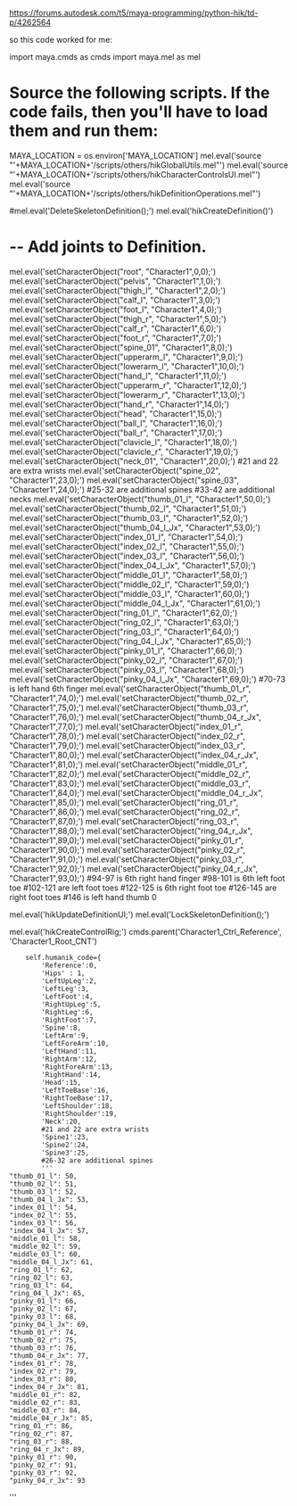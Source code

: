 https://forums.autodesk.com/t5/maya-programming/python-hik/td-p/4262564

so this code worked for me:

import maya.cmds as cmds
import maya.mel as mel
# Source the following scripts. If the code fails, then you'll have to load them and run them:
MAYA_LOCATION = os.environ['MAYA_LOCATION']
mel.eval('source "'+MAYA_LOCATION+'/scripts/others/hikGlobalUtils.mel"')
mel.eval('source "'+MAYA_LOCATION+'/scripts/others/hikCharacterControlsUI.mel"')
mel.eval('source "'+MAYA_LOCATION+'/scripts/others/hikDefinitionOperations.mel"')

#mel.eval('DeleteSkeletonDefinition();')
mel.eval('hikCreateDefinition()')

# -- Add joints to Definition.
mel.eval('setCharacterObject("root", "Character1",0,0);')
mel.eval('setCharacterObject("pelvis", "Character1",1,0);')
mel.eval('setCharacterObject("thigh_l", "Character1",2,0);')
mel.eval('setCharacterObject("calf_l", "Character1",3,0);')
mel.eval('setCharacterObject("foot_l", "Character1",4,0);')
mel.eval('setCharacterObject("thigh_r", "Character1",5,0);')
mel.eval('setCharacterObject("calf_r", "Character1",6,0);')
mel.eval('setCharacterObject("foot_r", "Character1",7,0);')
mel.eval('setCharacterObject("spine_01", "Character1",8,0);')
mel.eval('setCharacterObject("upperarm_l", "Character1",9,0);')
mel.eval('setCharacterObject("lowerarm_l", "Character1",10,0);')
mel.eval('setCharacterObject("hand_l", "Character1",11,0);')
mel.eval('setCharacterObject("upperarm_r", "Character1",12,0);')
mel.eval('setCharacterObject("lowerarm_r", "Character1",13,0);')
mel.eval('setCharacterObject("hand_r", "Character1",14,0);')
mel.eval('setCharacterObject("head", "Character1",15,0);')
mel.eval('setCharacterObject("ball_l", "Character1",16,0);')
mel.eval('setCharacterObject("ball_r", "Character1",17,0);')
mel.eval('setCharacterObject("clavicle_l", "Character1",18,0);')
mel.eval('setCharacterObject("clavicle_r", "Character1",19,0);')
mel.eval('setCharacterObject("neck_01", "Character1",20,0);')
#21 and 22 are extra wrists
mel.eval('setCharacterObject("spine_02", "Character1",23,0);')
mel.eval('setCharacterObject("spine_03", "Character1",24,0);')
#25-32 are additional spines
#33-42 are additional necks
mel.eval('setCharacterObject("thumb_01_l", "Character1",50,0);')
mel.eval('setCharacterObject("thumb_02_l", "Character1",51,0);')
mel.eval('setCharacterObject("thumb_03_l", "Character1",52,0);')
mel.eval('setCharacterObject("thumb_04_l_Jx", "Character1",53,0);')
mel.eval('setCharacterObject("index_01_l", "Character1",54,0);')
mel.eval('setCharacterObject("index_02_l", "Character1",55,0);')
mel.eval('setCharacterObject("index_03_l", "Character1",56,0);')
mel.eval('setCharacterObject("index_04_l_Jx", "Character1",57,0);')
mel.eval('setCharacterObject("middle_01_l", "Character1",58,0);')
mel.eval('setCharacterObject("middle_02_l", "Character1",59,0);')
mel.eval('setCharacterObject("middle_03_l", "Character1",60,0);')
mel.eval('setCharacterObject("middle_04_l_Jx", "Character1",61,0);')
mel.eval('setCharacterObject("ring_01_l", "Character1",62,0);')
mel.eval('setCharacterObject("ring_02_l", "Character1",63,0);')
mel.eval('setCharacterObject("ring_03_l", "Character1",64,0);')
mel.eval('setCharacterObject("ring_04_l_Jx", "Character1",65,0);')
mel.eval('setCharacterObject("pinky_01_l", "Character1",66,0);')
mel.eval('setCharacterObject("pinky_02_l", "Character1",67,0);')
mel.eval('setCharacterObject("pinky_03_l", "Character1",68,0);')
mel.eval('setCharacterObject("pinky_04_l_Jx", "Character1",69,0);')
#70-73 is left hand 6th finger
mel.eval('setCharacterObject("thumb_01_r", "Character1",74,0);')
mel.eval('setCharacterObject("thumb_02_r", "Character1",75,0);')
mel.eval('setCharacterObject("thumb_03_r", "Character1",76,0);')
mel.eval('setCharacterObject("thumb_04_r_Jx", "Character1",77,0);')
mel.eval('setCharacterObject("index_01_r", "Character1",78,0);')
mel.eval('setCharacterObject("index_02_r", "Character1",79,0);')
mel.eval('setCharacterObject("index_03_r", "Character1",80,0);')
mel.eval('setCharacterObject("index_04_r_Jx", "Character1",81,0);')
mel.eval('setCharacterObject("middle_01_r", "Character1",82,0);')
mel.eval('setCharacterObject("middle_02_r", "Character1",83,0);')
mel.eval('setCharacterObject("middle_03_r", "Character1",84,0);')
mel.eval('setCharacterObject("middle_04_r_Jx", "Character1",85,0);')
mel.eval('setCharacterObject("ring_01_r", "Character1",86,0);')
mel.eval('setCharacterObject("ring_02_r", "Character1",87,0);')
mel.eval('setCharacterObject("ring_03_r", "Character1",88,0);')
mel.eval('setCharacterObject("ring_04_r_Jx", "Character1",89,0);')
mel.eval('setCharacterObject("pinky_01_r", "Character1",90,0);')
mel.eval('setCharacterObject("pinky_02_r", "Character1",91,0);')
mel.eval('setCharacterObject("pinky_03_r", "Character1",92,0);')
mel.eval('setCharacterObject("pinky_04_r_Jx", "Character1",93,0);')
#94-97 is 6th right hand finger
#98-101 is 6th left foot toe
#102-121 are left foot toes
#122-125 is 6th right foot toe
#126-145 are right foot toes
#146 is left hand thumb 0

mel.eval('hikUpdateDefinitionUI;')
mel.eval('LockSkeletonDefinition();')

mel.eval('hikCreateControlRig;')
cmds.parent('Character1_Ctrl_Reference', 'Character1_Root_CNT')

        self.humanik_code={
            'Reference':0,
            'Hips' : 1,
            'LeftUpLeg':2,
            'LeftLeg':3,
            'LeftFoot':4,
            'RightUpLeg':5,
            'RightLeg':6,
            'RightFoot':7,
            'Spine':8,
            'LeftArm':9,
            'LeftForeArm':10,
            'LeftHand':11,
            'RightArm':12,
            'RightForeArm':13,
            'RightHand':14,
            'Head':15,
            'LeftToeBase':16,
            'RightToeBase':17,
            'LeftShoulder':18,
            'RightShoulder':19,
            'Neck':20,
            #21 and 22 are extra wrists
            'Spine1':23,
            'Spine2':24,
            'Spine3':25,
            #26-32 are additional spines
            '''
    "thumb_01_l": 50,
    "thumb_02_l": 51,
    "thumb_03_l": 52,
    "thumb_04_l_Jx": 53,
    "index_01_l": 54,
    "index_02_l": 55,
    "index_03_l": 56,
    "index_04_l_Jx": 57,
    "middle_01_l": 58,
    "middle_02_l": 59,
    "middle_03_l": 60,
    "middle_04_l_Jx": 61,
    "ring_01_l": 62,
    "ring_02_l": 63,
    "ring_03_l": 64,
    "ring_04_l_Jx": 65,
    "pinky_01_l": 66,
    "pinky_02_l": 67,
    "pinky_03_l": 68,
    "pinky_04_l_Jx": 69,
    "thumb_01_r": 74,
    "thumb_02_r": 75,
    "thumb_03_r": 76,
    "thumb_04_r_Jx": 77,
    "index_01_r": 78,
    "index_02_r": 79,
    "index_03_r": 80,
    "index_04_r_Jx": 81,
    "middle_01_r": 82,
    "middle_02_r": 83,
    "middle_03_r": 84,
    "middle_04_r_Jx": 85,
    "ring_01_r": 86,
    "ring_02_r": 87,
    "ring_03_r": 88,
    "ring_04_r_Jx": 89,
    "pinky_01_r": 90,
    "pinky_02_r": 91,
    "pinky_03_r": 92,
    "pinky_04_r_Jx": 93
'''